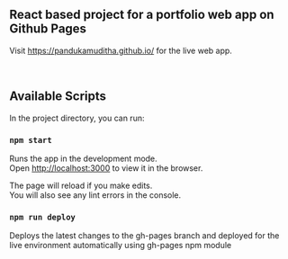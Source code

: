 ## React based project for a portfolio web app on Github Pages

Visit https://pandukamuditha.github.io/ for the live web app.

<br>

## Available Scripts

In the project directory, you can run:

### `npm start`

Runs the app in the development mode.<br /> Open
[http://localhost:3000](http://localhost:3000) to view it in the browser.

The page will reload if you make edits.<br /> You will also see any lint errors
in the console.

### `npm run deploy`

Deploys the latest changes to the gh-pages branch and deployed for the live environment automatically using gh-pages npm module
